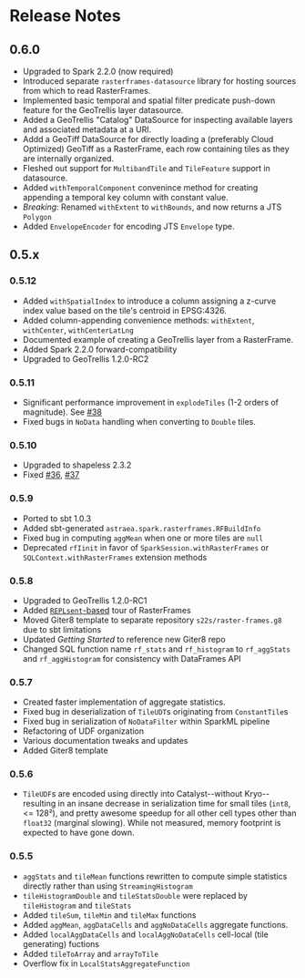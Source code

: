 # Release Notes

## 0.6.0

* Upgraded to Spark 2.2.0 (now required)
* Introduced separate `rasterframes-datasource` library for hosting sources from which to read RasterFrames.
* Implemented basic temporal and spatial filter predicate push-down feature for the GeoTrellis layer datasource.
* Added a GeoTrellis "Catalog" DataSource for inspecting available layers and associated metadata at a URI.
* Addd a GeoTiff DataSource for directly loading a (preferably Cloud Optimized) GeoTiff as a RasterFrame, each row containing tiles as they are internally organized.
* Fleshed out support for `MultibandTile` and `TileFeature` support in datasource.
* Added `withTemporalComponent` convenince method for creating appending a temporal key column with constant value.
* _Breaking_: Renamed `withExtent` to `withBounds`, and now returns a JTS `Polygon`
* Added `EnvelopeEncoder` for encoding JTS `Envelope` type. 

## 0.5.x

### 0.5.12

* Added `withSpatialIndex` to introduce a column assigning a z-curve index value based on the tile's centroid in EPSG:4326. 
* Added column-appending convenience methods: `withExtent`, `withCenter`,  `withCenterLatLng`
* Documented example of creating a GeoTrellis layer from a RasterFrame.
* Added Spark 2.2.0 forward-compatibility
* Upgraded to GeoTrellis 1.2.0-RC2

### 0.5.11

* Significant performance improvement in `explodeTiles` (1-2 orders of magnitude). See [#38](https://github.com/s22s/raster-frames/issues/38)
* Fixed bugs in `NoData` handling when converting to `Double` tiles.

### 0.5.10

* Upgraded to shapeless 2.3.2
* Fixed [#36](https://github.com/s22s/raster-frames/issues/36), [#37](https://github.com/s22s/raster-frames/issues/37)

### 0.5.9

* Ported to sbt 1.0.3
* Added sbt-generated `astraea.spark.rasterframes.RFBuildInfo`
* Fixed bug in computing `aggMean` when one or more tiles are `null` 
* Deprecated `rfIinit` in favor of `SparkSession.withRasterFrames` or `SQLContext.withRasterFrames` extension methods

### 0.5.8

* Upgraded to GeoTrellis 1.2.0-RC1
* Added [`REPLsent`-based](https://github.com/marconilanna/REPLesent) tour of RasterFrames
* Moved Giter8 template to separate repository `s22s/raster-frames.g8` due to sbt limitations
* Updated _Getting Started_ to reference new Giter8 repo
* Changed SQL function name `rf_stats` and `rf_histogram` to `rf_aggStats` and `rf_aggHistogram` 
  for consistency with DataFrames API

### 0.5.7

* Created faster implementation of aggregate statistics.
* Fixed bug in deserialization of `TileUDT`s originating from `ConstantTile`s
* Fixed bug in serialization of `NoDataFilter` within SparkML pipeline
* Refactoring of UDF organization
* Various documentation tweaks and updates
* Added Giter8 template

### 0.5.6

* `TileUDF`s are encoded using directly into Catalyst--without Kryo--resulting in an insane
 decrease in serialization time for small tiles (`int8`, <= 128²), and pretty awesome speedup for
 all other cell types other than `float32` (marginal slowing). While not measured, memory 
 footprint is expected to have gone down.


### 0.5.5

* `aggStats` and `tileMean` functions rewritten to compute simple statistics directly rather than using `StreamingHistogram`
* `tileHistogramDouble` and `tileStatsDouble` were replaced by `tileHistogram` and `tileStats`
* Added `tileSum`, `tileMin` and `tileMax` functions 
* Added `aggMean`, `aggDataCells` and `aggNoDataCells` aggregate functions.
* Added `localAggDataCells` and `localAggNoDataCells` cell-local (tile generating) fuctions
* Added `tileToArray` and `arrayToTile`
* Overflow fix in `LocalStatsAggregateFunction`
